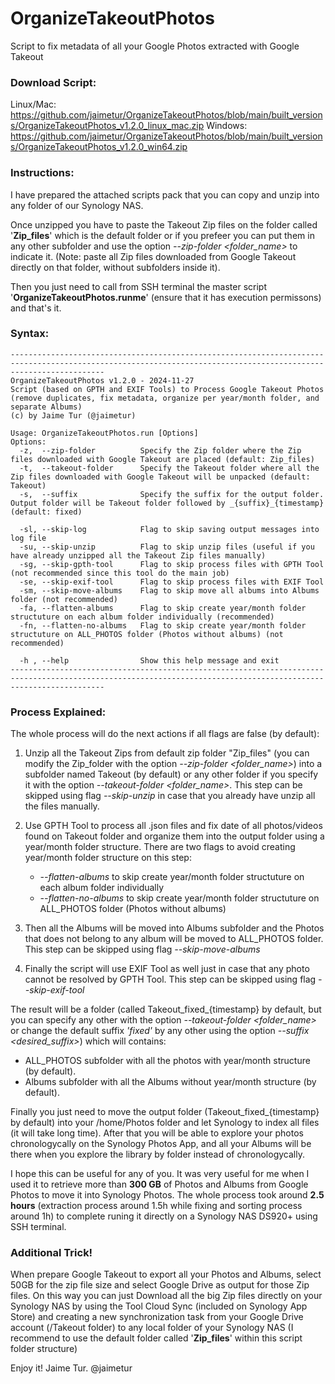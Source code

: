 # OrganizeTakeoutPhotos
Script to fix metadata of all your Google Photos extracted with Google Takeout

### Download Script:
Linux/Mac: https://github.com/jaimetur/OrganizeTakeoutPhotos/blob/main/built_versions/OrganizeTakeoutPhotos_v1.2.0_linux_mac.zip
Windows: https://github.com/jaimetur/OrganizeTakeoutPhotos/blob/main/built_versions/OrganizeTakeoutPhotos_v1.2.0_win64.zip

### Instructions:
I have prepared the attached scripts pack that you can copy and unzip into any folder of our Synology NAS.

Once unzipped you have to paste the Takeout Zip files on the folder called '**Zip_files**' which is the default folder or if you prefeer you can put them in any other subfolder and use the option _--zip-folder <folder_name>_ to indicate it. (Note: paste all Zip files downloaded from Google Takeout directly on that folder, without subfolders inside it).

Then you just need to call from SSH terminal the master script '**OrganizeTakeoutPhotos.runme**' (ensure that it has execution permissons) and that's it.

### Syntax:
```
-----------------------------------------------------------------------------------------------------------------------------------------------------------------
OrganizeTakeoutPhotos v1.2.0 - 2024-11-27
Script (based on GPTH and EXIF Tools) to Process Google Takeout Photos (remove duplicates, fix metadata, organize per year/month folder, and separate Albums)
(c) by Jaime Tur (@jaimetur)

Usage: OrganizeTakeoutPhotos.run [Options]
Options:
  -z,  --zip-folder          Specify the Zip folder where the Zip files downloaded with Google Takeout are placed (default: Zip_files)
  -t,  --takeout-folder      Specify the Takeout folder where all the Zip files downloaded with Google Takeout will be unpacked (default: Takeout)
  -s,  --suffix              Specify the suffix for the output folder. Output folder will be Takeout folder followed by _{suffix}_{timestamp} (default: fixed)

  -sl, --skip-log            Flag to skip saving output messages into log file
  -su, --skip-unzip          Flag to skip unzip files (useful if you have already unzipped all the Takeout Zip files manually)
  -sg, --skip-gpth-tool      Flag to skip process files with GPTH Tool (not recommended since this tool do the main job)
  -se, --skip-exif-tool      Flag to skip process files with EXIF Tool
  -sm, --skip-move-albums    Flag to skip move all albums into Albums folder (not recommended)
  -fa, --flatten-albums      Flag to skip create year/month folder structuture on each album folder individually (recommended)
  -fn, --flatten-no-albums   Flag to skip create year/month folder structuture on ALL_PHOTOS folder (Photos without albums) (not recommended)

  -h , --help                Show this help message and exit
-----------------------------------------------------------------------------------------------------------------------------------------------------------------
```
### Process Explained:
The whole process will do the next actions if all flags are false (by default):

1. Unzip all the Takeout Zips from default zip folder "Zip_files" (you can modify the Zip_folder with the option _--zip-folder <folder_name>_) into a subfolder named Takeout (by default) or any other folder if you specify it with the option _--takeout-folder <folder_name>_. This step can be skipped using flag _--skip-unzip_ in case that you already have unzip all the files manually.

2. Use GPTH Tool to process all .json files and fix date of all photos/videos found on Takeout folder and organize them into the output folder using  a year/month folder structure. There are two flags to avoid creating year/month folder structure on this step:
    - _--flatten-albums_ to skip create year/month folder structuture on each album folder individually
    - _--flatten-no-albums_ to skip create year/month folder structuture on ALL_PHOTOS folder (Photos without albums)

3. Then all the Albums will be moved into Albums subfolder and the Photos that does not belong to any album will be moved to ALL_PHOTOS folder. This step can be skipped using flag _--skip-move-albums_

4.  Finally the script will use EXIF Tool as well just in case that any photo cannot be resolved by GPTH Tool. This step can be skipped using flag _--skip-exif-tool_

The result will be a folder (called Takeout_fixed_{timestamp} by default, but you can specify any other with the option _--takeout-folder <folder_name>_ or change the default suffix _'fixed'_ by any other using the option _--suffix <desired_suffix>_) which will contains:

- ALL_PHOTOS subfolder with all the photos with year/month structure (by default).
- Albums subfolder with all the Albums without year/month structure (by default).

Finally you just need to move the output folder (Takeout_fixed_{timestamp} by default) into your /home/Photos folder and let Synology to index all files (it will take long time). After that you will be able to explore your photos chronologycally on the Synology Photos App, and all your Albums will be there when you explore the library by folder instead of chronologycally.

I hope this can be useful for any of you. It was very useful for me when I used it to retrieve more than **300 GB** of Photos and Albums from Google Photos to move it into Synology Photos. The whole process took around **2.5 hours** (extraction process around 1.5h while fixing and sorting process around 1h) to complete runing it directly on a Synology NAS DS920+ using SSH terminal.

### Additional Trick! 

When prepare Google Takeout to export all your Photos and Albums, select 50GB for the zip file size and select Google Drive as output for those Zip files. On this way you can just Download all the big Zip files directly on your Synology NAS by using the Tool Cloud Sync (included on Synology App Store) and creating a new synchronization task from your Google Drive account (/Takeout folder) to any local folder of your Synology NAS (I recommend to use the default folder called '**Zip_files**' within this script folder structure)

Enjoy it!
Jaime Tur.
@jaimetur 
